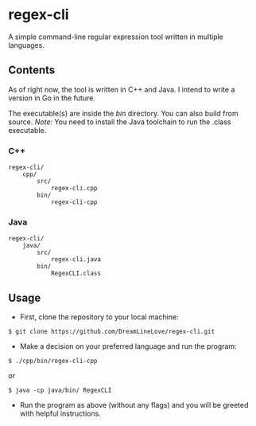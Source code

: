 # regex-cli
A simple command-line regular expression tool written in multiple languages.

## Contents
As of right now, the tool is written in C++ and Java.
I intend to write a version in Go in the future.

The executable(s) are inside the *bin* directory. You can also build from source.
*Note:* You need to install the Java toolchain to run the .class executable.

### C++
```
regex-cli/
    cpp/
        src/
            regex-cli.cpp
        bin/
            regex-cli-cpp
```

### Java
```
regex-cli/
    java/
        src/
            regex-cli.java
        bin/
            RegexCLI.class
```

## Usage

- First, clone the repository to your local machine:
```
$ git clone https://github.com/DreamLineLove/regex-cli.git
```
- Make a decision on your preferred language and run the program:
```
$ ./cpp/bin/regex-cli-cpp
```
or
```
$ java -cp java/bin/ RegexCLI
```
- Run the program as above (without any flags) and you will be greeted with helpful instructions.
